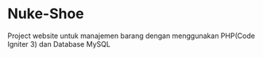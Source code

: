 # Nuke-Shoe
Project website untuk manajemen barang dengan menggunakan PHP(Code Igniter 3) dan Database MySQL
